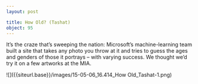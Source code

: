 ```yaml
---
layout: post

title: How Old? (Tashat)
object: 95
---
```

It’s the craze that’s sweeping the nation: Microsoft’s machine-learning team built a site that takes any photo you throw at it and tries to guess the ages and genders of those it portrays – with varying success. We thought we’d try it on a few artworks at the MIA.

![]({{siteurl.base}}/images/15-05-06_16.414_How Old_Tashat-1.png)
